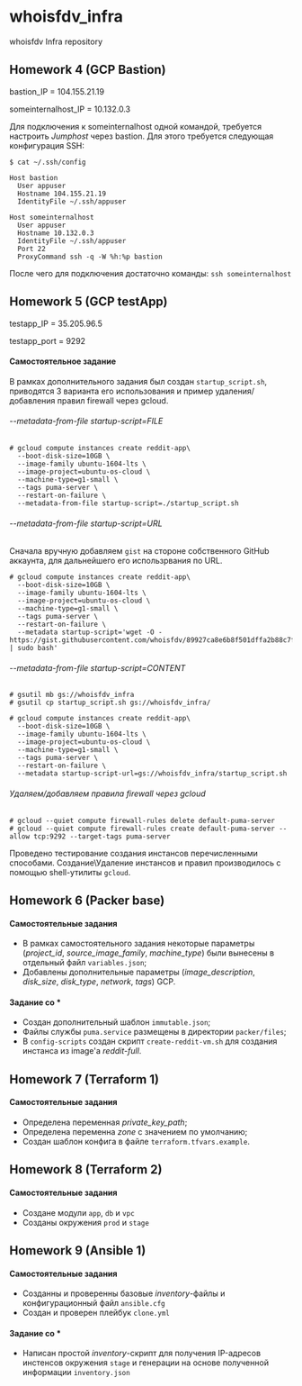 # whoisfdv_infra
whoisfdv Infra repository

## Homework 4 (GCP Bastion)

bastion_IP = 104.155.21.19

someinternalhost_IP = 10.132.0.3

Для подключения к someinternalhost одной командой, требуется настроить _Jumphost_ через bastion.
Для этого требуется следующая конфигурация SSH:

```
$ cat ~/.ssh/config                                                                                                         

Host bastion
  User appuser
  Hostname 104.155.21.19
  IdentityFile ~/.ssh/appuser

Host someinternalhost
  User appuser
  Hostname 10.132.0.3
  IdentityFile ~/.ssh/appuser
  Port 22
  ProxyCommand ssh -q -W %h:%p bastion
```

После чего для подключения достаточно команды: `ssh someinternalhost`

## Homework 5 (GCP testApp)

testapp_IP = 35.205.96.5

testapp_port = 9292

#### Самостоятельное задание

В рамках дополнительного задания был создан `startup_script.sh`, приводятся 3 варианта его использования и пример удаления/добавления правил firewall через gcloud.

###### --metadata-from-file startup-script=FILE

```
# gcloud compute instances create reddit-app\
  --boot-disk-size=10GB \
  --image-family ubuntu-1604-lts \
  --image-project=ubuntu-os-cloud \
  --machine-type=g1-small \
  --tags puma-server \
  --restart-on-failure \
  --metadata-from-file startup-script=./startup_script.sh
```

###### --metadata-from-file startup-script=URL

Сначала вручную добавляем `gist` на стороне собственного GitHub аккаунта, для дальнейшего его использрвания по URL.

```
# gcloud compute instances create reddit-app\ 
  --boot-disk-size=10GB \
  --image-family ubuntu-1604-lts \
  --image-project=ubuntu-os-cloud \
  --machine-type=g1-small \
  --tags puma-server \
  --restart-on-failure \
  --metadata startup-script='wget -O - https://gist.githubusercontent.com/whoisfdv/89927ca8e6b8f501dffa2b88c7f9e427/raw/a8073d049d48badb23e514dd06e81764563b3831/startup_script.sh | sudo bash'
```

###### --metadata-from-file startup-script=CONTENT

```
# gsutil mb gs://whoisfdv_infra
# gsutil cp startup_script.sh gs://whoisfdv_infra/ 

# gcloud compute instances create reddit-app\
  --boot-disk-size=10GB \
  --image-family ubuntu-1604-lts \
  --image-project=ubuntu-os-cloud \
  --machine-type=g1-small \
  --tags puma-server \
  --restart-on-failure \
  --metadata startup-script-url=gs://whoisfdv_infra/startup_script.sh
```

###### Удаляем/добавляем правила firewall через gcloud

```
# gcloud --quiet compute firewall-rules delete default-puma-server
# gcloud --quiet compute firewall-rules create default-puma-server --allow tcp:9292 --target-tags puma-server
```

Проведено тестирование создания инстансов перечисленными способами. Создание\Удаление инстансов и правил производилось с помощью shell-утилиты `gcloud`.

## Homework 6 (Packer base)

#### Самостоятельные задания
 
 * В рамках самостоятельного задания некоторые параметры (_project_id_, _source_image_family_, _machine_type_) были вынесены в отдельный файл `variables.json`;
 * Добавлены дополнительные параметры (_image_description_, _disk_size_, _disk_type_, _network_, _tags_) GCP.
 
#### Задание со *
 
 * Создан дополнительный шаблон `immutable.json`;
 * Файлы службы `puma.service` размещены в директории `packer/files`;
 * В `config-scripts` создан скрипт `create-reddit-vm.sh` для создания инстанса из image'а _reddit-full_.

 ## Homework 7 (Terraform 1)

 #### Самостоятельные задания

  * Определена переменная _private_key_path_;
  * Определена переменна _zone_ с значением по умолчанию;
  * Создан шаблон конфига в файле `terraform.tfvars.example`.

## Homework 8 (Terraform 2)

#### Самостоятельные задания

 * Создане модули `app`, `db` и `vpc`
 * Созданы окружения `prod` и `stage` 

## Homework 9 (Ansible 1)

#### Самостоятельные задания

 * Созданны и проверенны базовые _inventory_-файлы и конфигурационный файл `ansible.cfg`
 * Создан и проверен плейбук `clone.yml`

 #### Задание со *

  * Написан простой _inventory_-скрипт для получения IP-адресов инстенсов окружения `stage` и генерации на основе полученной информации `inventory.json`
